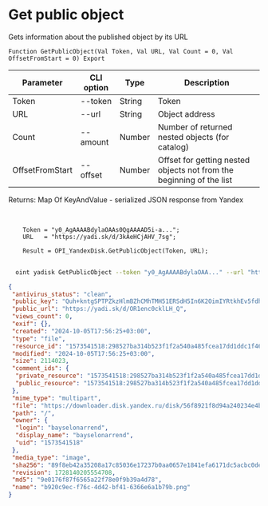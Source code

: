 ﻿---
sidebar_position: 4
---

# Get public object
 Gets information about the published object by its URL



`Function GetPublicObject(Val Token, Val URL, Val Count = 0, Val OffsetFromStart = 0) Export`

  | Parameter | CLI option | Type | Description |
  |-|-|-|-|
  | Token | --token | String | Token |
  | URL | --url | String | Object address |
  | Count | --amount | Number | Number of returned nested objects (for catalog) |
  | OffsetFromStart | --offset | Number | Offset for getting nested objects not from the beginning of the list |

  
  Returns:  Map Of KeyAndValue - serialized JSON response from Yandex

<br/>




```bsl title="Code example"
    Token = "y0_AgAAAABdylaOAAs0QgAAAAD5i-a...";
    URL   = "https://yadi.sk/d/3kAeHCjAHV_7sg";

    Result = OPI_YandexDisk.GetPublicObject(Token, URL);
```



```sh title="CLI command example"
    
  oint yadisk GetPublicObject --token "y0_AgAAAABdylaOAA..." --url "https://disk.yandex.by/i/txwzakUVtxgjoQ" --amount %amount% --offset %offset%

```

```json title="Result"
{
 "antivirus_status": "clean",
 "public_key": "Quh+kntgSPTPZkzHlmBZhCMhTMH51ERSdH5In6K2OimIYRtkhEv5fdhYX/9+SzX1q/J6bpmRyOJonT3VoXnDag==",
 "public_url": "https://yadi.sk/d/OR1enc0cklLH_Q",
 "views_count": 0,
 "exif": {},
 "created": "2024-10-05T17:56:25+03:00",
 "type": "file",
 "resource_id": "1573541518:298527ba314b523f1f2a540a485fcea17dd1ddc1f4632a8ce24b485f3104144f",
 "modified": "2024-10-05T17:56:25+03:00",
 "size": 2114023,
 "comment_ids": {
  "private_resource": "1573541518:298527ba314b523f1f2a540a485fcea17dd1ddc1f4632a8ce24b485f3104144f",
  "public_resource": "1573541518:298527ba314b523f1f2a540a485fcea17dd1ddc1f4632a8ce24b485f3104144f"
 },
 "mime_type": "multipart",
 "file": "https://downloader.disk.yandex.ru/disk/56f8921f8d94a240234e4b33412f640c2ce1f0f89826a82de92b47d309fdcc9f/67018bee/gwThwhLBKYvLhQCNnqAHiheNGzC_GrcINLjKfGL-iFxSZC-V0pT00qrr-5minWJzRluxb4Cd2iSgOIgtMkAXZA%3D%3D?uid=0&filename=b920c9ec-f76c-4d42-bf41-6366e6a1b79b.png&disposition=attachment&hash=&limit=0&content_type=multipart&owner_uid=0&fsize=2114023&hid=03d7263840468e281bd0b238a26e7d0d&media_type=image&tknv=v2&etag=9e0176f87f6565a22f78e0f9b39a4d78",
 "path": "/",
 "owner": {
  "login": "bayselonarrend",
  "display_name": "bayselonarrend",
  "uid": "1573541518"
 },
 "media_type": "image",
 "sha256": "89f8eb42a35208a17c85036e17237b0aa0657e1841efa6171dc5acbc0dea9e18",
 "revision": 1728140205554708,
 "md5": "9e0176f87f6565a22f78e0f9b39a4d78",
 "name": "b920c9ec-f76c-4d42-bf41-6366e6a1b79b.png"
}
```
